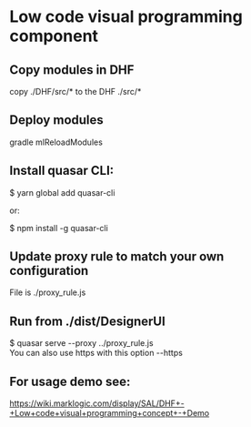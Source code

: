 # Low code visual programming component

## Copy modules in DHF
copy ./DHF/src/* to the DHF ./src/*

## Deploy modules
gradle  mlReloadModules

## Install quasar CLI:

$ yarn global add quasar-cli

or:

$ npm install -g quasar-cli

## Update proxy rule to match your own configuration
File is ./proxy_rule.js

## Run from ./dist/DesignerUI

$ quasar serve --proxy ../proxy_rule.js     
You can also use https with this option --https 



## For usage demo see:
https://wiki.marklogic.com/display/SAL/DHF+-+Low+code+visual+programming+concept+-+Demo

